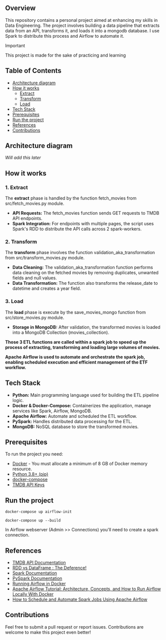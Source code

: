 ## Overview
This repository contains a personal project aimed at enhancing my skills in Data Engineering. The project involves building a data pipeline that extracts data from an API, transforms it, and loads it into a mongodb database.
I use Spark to distribute this process and Airflow to automate it.

> [!IMPORTANT]
> This project is made for the sake of practicing and learning

## Table of Contents
* [Architecture diagram](#architecture-diagram)
* [How it works](#how-it-works)
    * [Extract](#extract)
    * [Transform](#transform)
    * [Load](#load)
* [Tech Stack](#teck-stack)
* [Prerequisites](#prerequisites)
* [Run the project](#run-the-project)
* [References](#references)
* [Contributions](#contributions)

## Architecture diagram
*Will add this later* 

## How it works

### 1. Extract
The **extract** phase is handled by the function fetch_movies from src/fetch_movies.py module.
 - **API Requests:** The fetch_movies function sends GET requests to TMDB API endpoints.
 - **Spark Integration:** For endpoints with multiple pages, the script uses Spark's RDD to distribute the API calls across 2 spark-workers.

### 2. Transform
The **transform** phase involves the function validation_aka_transformation from src/transform_movies.py module.
 - **Data Cleaning:** The validation_aka_transformation function performs data cleaning on the fetched movies by removing duplicates, unwanted fields and null values.
 - **Data Transformation:** The function also transforms the release_date to datetime and creates a year field.

### 3. Load 
The **load** phase is execute by the save_movies_mongo function from src/store_movies.py module.
 - **Storage in MongoDB:** After validation, the transformed movies is loaded into a MongoDB Collection (movies_collection).

**Those 3 ETL functions are called within a spark job to speed up the process of extracting, transforming and loading large volumes of movies.**

**Apache Airflow is used to automate and orchestrate the spark job, enabling scheduled execution and efficient management of the ETF workflow.**

## Tech Stack
 - **Python:** Main programming language used for building the ETL pipeline logic.
 - **Docker & Docker-Compose:** Containerizes the application, manage services like Spark, Airflow, MongoDB.
 - **Apache Airflow:** Automate and scheduled the ETL workflow.
 - **PySpark:** Handles distributed data processing for the ETL.
 - **MongoDB:** NoSQL database to store the transformed movies.

## Prerequisites
To run the project you need:
 - [Docker](https://docs.docker.com/get-docker/) - You must allocate a minimum of 8 GB of Docker memory resource.
 - [Python 3.8+ (pip)](https://www.python.org/)
 - [docker-compose](https://docs.docker.com/compose/install/)
 - [TMDB API Keys](https://developer.themoviedb.org/docs/getting-started)

## Run the project

```docker-compose up airflow-init```

```docker-compose up --build```

In Airflow webserver (Admin >> Connections) you'll need to create a spark connection.

## References
 * [TMDB API Documentation](https://developer.themoviedb.org/docs/getting-started)
 * [RDD vs DataFrame : The Deference!](https://www.linkedin.com/pulse/rdd-vs-dataframe-deference-soumya-sankar-panda-dplzc/?trackingId=KJPTpfQAQEGT1o8e1EADsg%3D%3D)
 * [Spark Documentation](https://spark.apache.org/docs/latest/)
 * [PySpark Documentation](https://spark.apache.org/docs/latest/api/python/index.html)
 * [Running Airflow in Docker](https://airflow.apache.org/docs/apache-airflow/stable/howto/docker-compose/index.html#setting-the-right-airflow-user)
 * [Apache Airflow Tutorial: Architecture, Concepts, and How to Run Airflow Locally With Docker](https://devblogit.com/apache-airflow-tutorial-architecture-concepts-and-how-to-run-airflow-locally-with-docker)
 * [How to Schedule and Automate Spark Jobs Using Apache Airflow](https://devblogit.com/how-to-schedule-and-automate-spark-jobs-using-apache-airflow)
## Contributions
Feel free to submit a pull request or report issues. Contributions are welcome to make this project even better!
